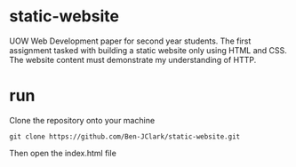 # static-website
UOW Web Development paper for second year students. The first assignment tasked with building a static website only using HTML and CSS. The website content must demonstrate my understanding of HTTP. 

# run
Clone the repository onto your machine
```
git clone https://github.com/Ben-JClark/static-website.git
```
Then open the index.html file

